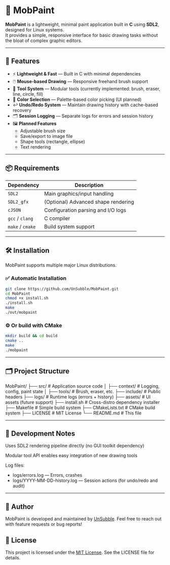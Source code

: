 # 🎨 MobPaint

**MobPaint** is a lightweight, minimal paint application built in **C** using **SDL2**, designed for Linux systems.  
It provides a simple, responsive interface for basic drawing tasks without the bloat of complex graphic editors.

---

## 🚀 Features

- ⚡ **Lightweight & Fast** — Built in C with minimal dependencies
- 🖱️ **Mouse-based Drawing** — Responsive freehand brush support
- 🧰 **Tool System** — Modular tools (currently implemented: brush, eraser, line, circle, fill)
- 🎨 **Color Selection** — Palette-based color picking (UI planned)
- ↩️ **Undo/Redo System** — Maintain drawing history with cache-based recovery
- 🗂️ **Session Logging** — Separate logs for errors and session history
- 🖼️ **Planned Features**
  - Adjustable brush size
  - Save/export to image file
  - Shape tools (rectangle, ellipse)
  - Text rendering

---

## 📦 Requirements

| Dependency       | Description                          |
|------------------|--------------------------------------|
| `SDL2`           | Main graphics/input handling         |
| `SDL2_gfx`       | (Optional) Advanced shape rendering  |
| `cJSON`          | Configuration parsing and I/O logs   |
| `gcc` / `clang`  | C compiler                           |
| `make` / `cmake` | Build system support                 |

---

## 🛠 Installation

MobPaint supports multiple major Linux distributions.

### ✅ Automatic Installation

```bash
git clone https://github.com/UnSubble/MobPaint.git
cd MobPaint
chmod +x install.sh
./install.sh
make
./out/mobpaint

```

### ⚙️ Or build with CMake

```bash
mkdir build && cd build
cmake ..
make
./mobpaint

```

---

## 🗂️ Project Structure

MobPaint/
├── src/             # Application source code
│   ├── context/     # Logging, config, paint state
│   ├── tools/       # Brush, eraser, etc.
├── include/         # Public headers
├── logs/            # Runtime logs (errors + history)
├── assets/          # UI assets (future support)
├── install.sh       # Cross-distro dependency installer
├── Makefile         # Simple build system
├── CMakeLists.txt   # CMake build system
├── LICENSE          # MIT License
└── README.md        # This file

---

## 🧪 Development Notes

Uses SDL2 rendering pipeline directly (no GUI toolkit dependency)

Modular tool API enables easy integration of new drawing tools

Log files:

- logs/errors.log — Errors, crashes
- logs/YYYY-MM-DD-history.log — Session actions (for undo/redo and audit)

---

## 👤 Author

MobPaint is developed and maintained by [UnSubble](https://github.com/UnSubble).
Feel free to reach out with feature requests or bug reports!

## 📜 License

This project is licensed under the [MIT License](LICENSE).
See the LICENSE file for details.
